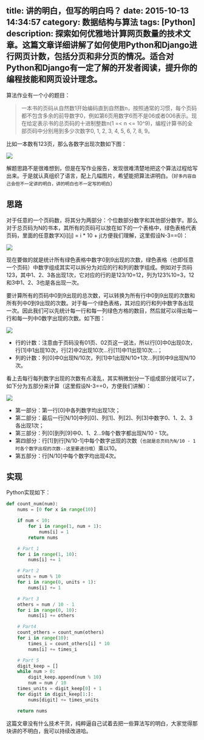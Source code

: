 title: 讲的明白，但写的明白吗？
date: 2015-10-13 14:34:57
category: 数据结构与算法
tags: [Python]
description: 探索如何优雅地计算网页数量的技术文章。这篇文章详细讲解了如何使用Python和Django进行网页计数，包括分页和非分页的情况。适合对Python和Django有一定了解的开发者阅读，提升你的编程技能和网页设计理念。
---

算法作业有一个小的题目：

> 一本书的页码从自然数1开始编码直到自然数n，按照通常的习惯，每个页码都不包含多余的前导数字0，例如第6页用数字6而不是06或者006表示。现在给定表示书的总页码的十进制整数n(1 =< n <= 10^9)，编程计算书的全部页码中分别用到多少次数字0, 1, 2, 3, 4, 5, 6, 7, 8, 9。

比如一本数有123页，那么各数字出现次数如下图：

![][1]

<!--more-->

解题思路不是很难想到，但是在写作业报告，发现很难清楚地把这个算法过程给写出来。于是就认真组织了语言，配上几幅图片，希望能把算法讲明白。（`好多内容自己会但不一定讲的明白，讲的明白也不一定写的明白`）

## 思路

对于任意的一个页码数，将其分为两部分：个位数部分数字和其他部分数字。那么对于总页码为N的书本，其所有的页码可以放在如下的一个表格中，绿色表格代表页码，里面的任意数字X[i][j] = i * 10 + j(方便我们理解，这里假设N-3==0)：

![][2]

现在要做的就是统计所有绿色表格中数字0到9出现的次数，绿色表格（也即任意一个页码）中数字组成其实可以拆分为对应的行和列的数字组成。例如对于页码123，其中1、2、3各出现1次，它对应的行的是123/10=12，列为123%10=3，12和3中1、2、3也是各出现一次。

要计算所有的页码中0到9出现的总次数，可以转换为所有行中0到9出现的次数和所有列中0到9出现的次数。对于每一个绿色表格，其对应的行和列中数字各出现一次。因此我们可以先统计每一行和每一列绿色方格的数目，然后就可以得出每一行和每一列中0数字出现的次数。如下图：

![][3]

* 行的计数：注意由于页码没有01页、02页这一说法，所以行[0]中0出现0次，行\[1]中1出现10次，行\[2]中2出现10次...行[11]中11出现10次...；
* 列的计数：列[0]中0出现N/10次，列\[1]中1出现N/10+1次...列[9]中9出现N/10次。

看上去每行每列数字出现的次数有点凌乱，其实稍微划分一下组成部分就可以了，如下分为五部分来计算（这里假设N-3==0，方便我们讲解）：

![][4]

* 第一部分：第一行[0]中各列数字均出现1次；
* 第二部分：最后一行[N/10]中列[0]、列\[1]、列\[2]、列\[3]中数字0、1、2、3各出现1次；
* 第三部分：列[0]到列[9]中0、1、2...9每个数字都出现N/10 - 1次。
* 第四部分：行\[1]到行[N/10-1]中每个数字出现的次数（`也就是总页码为N/10 - 1时各个数字出现的次数--这里要递归哦`）乘以10。
* 第五部分：行[N/10]中每个数字均出现4次。

## 实现

Python实现如下：

```python
def count_num(num):
    nums = [0 for x in range(10)]

    if num < 10:
        for i in range(1, num + 1):
            nums[i] = 1
        return nums

    # Part 1
    for i in range(1, 10):
        nums[i] += 1

    # Part 2
    units = num % 10
    for i in range(0, units + 1):
        nums[i] += 1

    # Part 3
    others = num / 10 - 1
    for i in range(0, 10):
        nums[i] += others

    # Part4
    count_others = count_num(others)
    for i in range(10):
        times_i = count_others[i] * 10
        nums[i] += times_i

    # Part 5
    digit_keep = []
    while num > 0:
        digit_keep.append(num % 10)
        num = num / 10
    times_units = digit_keep[0] + 1
    for digit in digit_keep[1:]:
        nums[digit] += times_units

    return nums
```

这篇文章没有什么技术干货，纯粹逼自己试着去把一些算法写的明白，大家觉得那块讲的不明白，我可以持续改进哈。

[1]: https://slefboot-1251736664.cos.ap-beijing.myqcloud.com/20151013_page_count_result.png
[2]: https://slefboot-1251736664.cos.ap-beijing.myqcloud.com/20151013_pages_table.png
[3]: https://slefboot-1251736664.cos.ap-beijing.myqcloud.com/20151013_pages_count.png
[4]: https://slefboot-1251736664.cos.ap-beijing.myqcloud.com/20151013_alghorithm.png

